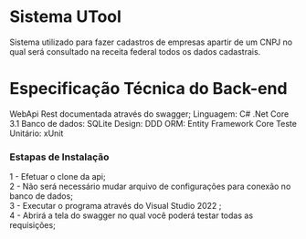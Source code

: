 # Sistema UTool

 Sistema utilizado para fazer cadastros de empresas apartir de um CNPJ no qual será consultado na receita federal todos os dados cadastrais.
 
# Especificação Técnica do Back-end  

WebApi Rest documentada através do swagger;
Linguagem: C# .Net Core 3.1 
Banco de dados: SQLite
Design: DDD
ORM: Entity Framework Core
Teste Unitário: xUnit


### Estapas de Instalação
1 - Efetuar o clone da api; </br>
2 - Não será necessário mudar arquivo de configurações para conexão no banco de dados; </br>
3 - Executar o programa através do Visual Studio 2022 ;</br>
4 - Abrirá a tela do swagger no qual você poderá testar todas as requisições;</br>

